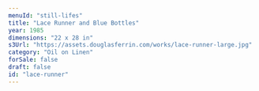```yaml
---
menuId: "still-lifes"
title: "Lace Runner and Blue Bottles"
year: 1985
dimensions: "22 x 28 in"
s3Url: "https://assets.douglasferrin.com/works/lace-runner-large.jpg"
category: "Oil on Linen"
forSale: false
draft: false
id: "lace-runner"
---
```

